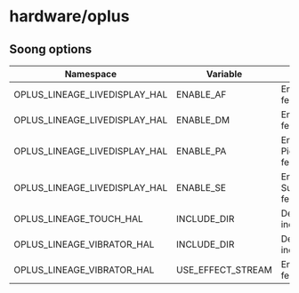 # hardware/oplus

## Soong options

| Namespace | Variable | Description | Default |
| --------- | -------- | ----------- | ------- |
| OPLUS_LINEAGE_LIVEDISPLAY_HAL | ENABLE_AF | Enable AntiFlicker feature | false |
| OPLUS_LINEAGE_LIVEDISPLAY_HAL | ENABLE_DM | Enable DisplayModes feature | false |
| OPLUS_LINEAGE_LIVEDISPLAY_HAL | ENABLE_PA | Enable PictureAdjustment feature | true |
| OPLUS_LINEAGE_LIVEDISPLAY_HAL | ENABLE_SE | Enable SunlightEnhancement feature | true |
| OPLUS_LINEAGE_TOUCH_HAL | INCLUDE_DIR | Device specific include dir path | |
| OPLUS_LINEAGE_VIBRATOR_HAL | INCLUDE_DIR | Device specific include dir path | |
| OPLUS_LINEAGE_VIBRATOR_HAL | USE_EFFECT_STREAM | Enable effect stream feature | false |
